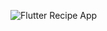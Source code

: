![Flutter Recipe App](https://user-images.githubusercontent.com/55942632/77454399-7b9a3780-6e1e-11ea-8aa3-ddd8e50cb90f.png)
